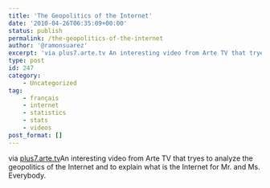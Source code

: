 ```yaml
---
title: 'The Geopolitics of the Internet'
date: '2010-04-26T06:35:09+00:00'
status: publish
permalink: /the-geopolitics-of-the-internet
author: '@ramonsuarez'
excerpt: 'via plus7.arte.tv An interesting video from Arte TV that tryes to analyze the geopolitics of the Internet and to explain what is the Internet for Mr. and Ms. Everybody.'
type: post
id: 247
category:
    - Uncategorized
tag:
    - français
    - internet
    - statistics
    - stats
    - videos
post_format: []
---
```

via [plus7.arte.tv](http://plus7.arte.tv/fr/1697660,CmC=3175036,scheduleId=3129940.html)</div>An interesting video from Arte TV that tryes to analyze the geopolitics of the Internet and to explain what is the Internet for Mr. and Ms. Everybody.

</div>